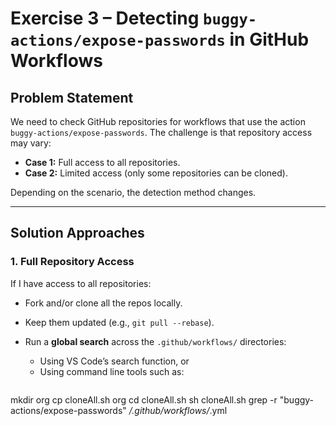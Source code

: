 # Exercise 3 – Detecting `buggy-actions/expose-passwords` in GitHub Workflows

## Problem Statement
We need to check GitHub repositories for workflows that use the action  
`buggy-actions/expose-passwords`. The challenge is that repository access may vary:

- **Case 1:** Full access to all repositories.  
- **Case 2:** Limited access (only some repositories can be cloned).  

Depending on the scenario, the detection method changes.

---

## Solution Approaches

### 1. Full Repository Access
If I have access to all repositories:
- Fork and/or clone all the repos locally.  
- Keep them updated (e.g., `git pull --rebase`).  
- Run a **global search** across the `.github/workflows/` directories:  
  - Using VS Code’s search function, or  
  - Using command line tools such as:

  ```bash
mkdir org
cp cloneAll.sh org
cd cloneAll.sh 
sh cloneAll.sh
grep -r "buggy-actions/expose-passwords" */.github/workflows/*.yml
```
